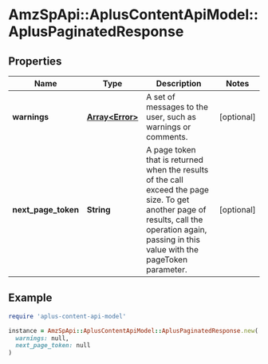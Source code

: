 # AmzSpApi::AplusContentApiModel::AplusPaginatedResponse

## Properties

| Name | Type | Description | Notes |
| ---- | ---- | ----------- | ----- |
| **warnings** | [**Array&lt;Error&gt;**](Error.md) | A set of messages to the user, such as warnings or comments. | [optional] |
| **next_page_token** | **String** | A page token that is returned when the results of the call exceed the page size. To get another page of results, call the operation again, passing in this value with the pageToken parameter. | [optional] |

## Example

```ruby
require 'aplus-content-api-model'

instance = AmzSpApi::AplusContentApiModel::AplusPaginatedResponse.new(
  warnings: null,
  next_page_token: null
)
```

